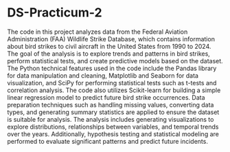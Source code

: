 # DS-Practicum-2

The code in this project analyzes data from the Federal Aviation Administration (FAA) Wildlife Strike Database, which contains information about bird strikes to civil aircraft in the United States from 1990 to 2024. The goal of the analysis is to explore trends and patterns in bird strikes, perform statistical tests, and create predictive models based on the dataset. The Python technical features used in the code include the Pandas library for data manipulation and cleaning, Matplotlib and Seaborn for data visualization, and SciPy for performing statistical tests such as t-tests and correlation analysis. The code also utilizes Scikit-learn for building a simple linear regression model to predict future bird strike occurrences. Data preparation techniques such as handling missing values, converting data types, and generating summary statistics are applied to ensure the dataset is suitable for analysis. The analysis includes generating visualizations to explore distributions, relationships between variables, and temporal trends over the years. Additionally, hypothesis testing and statistical modeling are performed to evaluate significant patterns and predict future incidents.
